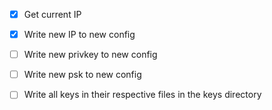 - [x] Get current IP
- [x] Write new IP to new config
- [ ] Write new privkey to new config
- [ ] Write new psk to new config
- [ ] Write all keys in their respective files in the keys directory

